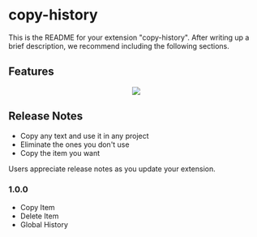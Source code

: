 # copy-history

This is the README for your extension "copy-history". After writing up a brief description, we recommend including the following sections.

## Features


<div align='center' height='60px'>
  <img src="https://github.com/VMASPAD/code-history/blob/1248bf635a6b4faa775dc4e8cd592af71e7a7634/presentation.gif?raw=true"/>
</div>

## Release Notes

* Copy any text and use it in any project
* Eliminate the ones you don't use
* Copy the item you want


Users appreciate release notes as you update your extension.

### 1.0.0

* Copy Item
* Delete Item
* Global History
